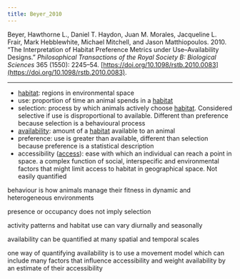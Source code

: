 ```yaml
---
title: Beyer_2010
---
```


Beyer, Hawthorne L., Daniel T. Haydon, Juan M. Morales, Jacqueline L. Frair, Mark Hebblewhite, Michael Mitchell, and Jason Matthiopoulos. 2010. “The Interpretation of Habitat Preference Metrics under Use–Availability Designs.” _Philosophical Transactions of the Royal Society B: Biological Sciences_ 365 (1550): 2245–54. [https://doi.org/10.1098/rstb.2010.0083](https://doi.org/10.1098/rstb.2010.0083).

---

- [habitat](../topics/habitat.md): regions in environmental space
- use: proportion of time an animal spends in a [habitat](../topics/habitat.md)
- selection: process by which animals actively choose [habitat](../topics/habitat.md). Considered selective if use is disproportional to available. Different than preference because selection is a behavioural process
- [availability](../topics/availability.md): amount of a [habitat](../topics/habitat.md) available to an animal
- preference: use is greater than available, different than selection because preference is a statistical description 
- accessibility ([access](../topics/access.md)): ease with which an individual can reach a point in space. a complex function of social, interspecific and environmental factors that might limit access to habitat in geographical space. Not easily quantified


behaviour is how animals manage their fitness in dynamic and heterogeneous environments

presence or occupancy does not imply selection

activity patterns and habitat use can vary diurnally and seasonally 

availability can be quantified at many spatial and temporal scales

one way of quantifying availability is to use a movement model which can include many factors that influence accessibility and weight availability by an estimate of their accessibility


